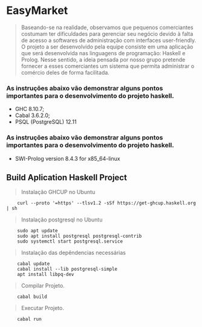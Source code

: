 # EasyMarket

> Baseando-se na realidade, observamos que pequenos comerciantes costumam ter dificuldades para gerenciar seu negócio devido à falta de acesso a softwares de administração com interfaces user-friendly. O projeto a ser desenvolvido pela equipe consiste em uma aplicação que será desenvolvida nas linguagens de programação: Haskell e Prolog. Nesse sentido, a ideia pensada por nosso grupo pretende fornecer a esses comerciantes um sistema que permita administrar o comércio deles de forma facilitada.

### As instruções abaixo vão demonstrar alguns pontos importantes para o desenvolvimento do projeto haskell.
- GHC 8.10.7;
- Cabal 3.6.2.0;
- PSQL (PostgreSQL) 12.11


### As instruções abaixo vão demonstrar alguns pontos importantes para o desenvolvimento do projeto haskell.
- SWI-Prolog version 8.4.3 for x85_64-linux

## Build Aplication Haskell Project

> Instalação  GHCUP no Ubuntu
```
    curl --proto '=https' --tlsv1.2 -sSf https://get-ghcup.haskell.org | sh
```

> Instalação postgresql no Ubuntu
```
    sudo apt update
    sudo apt install postgresql postgresql-contrib
    sudo systemctl start postgresql.service
```

> Instalação das depêndencias necessárias
```
    cabal update
    cabal install --lib postgresql-simple
    apt install libpq-dev
```

> Compilar Projeto.
```
    cabal build
```

> Executar Projeto.
```
    cabal run
```
